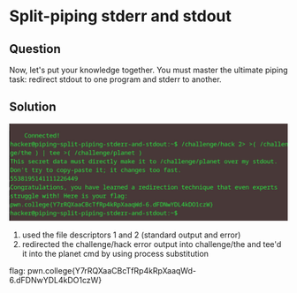 # Split-piping stderr and stdout
## Question
Now, let's put your knowledge together. You must master the ultimate piping task: redirect stdout to one program and stderr to another.


## Solution
![](./images/11.jpg)
1. used the file descriptors 1 and 2 (standard output and error)
2. redirected the challenge/hack error output into challenge/the and tee'd it into the planet cmd by using process substitution

flag: pwn.college{Y7rRQXaaCBcTfRp4kRpXaaqWd-6.dFDNwYDL4kDO1czW}
